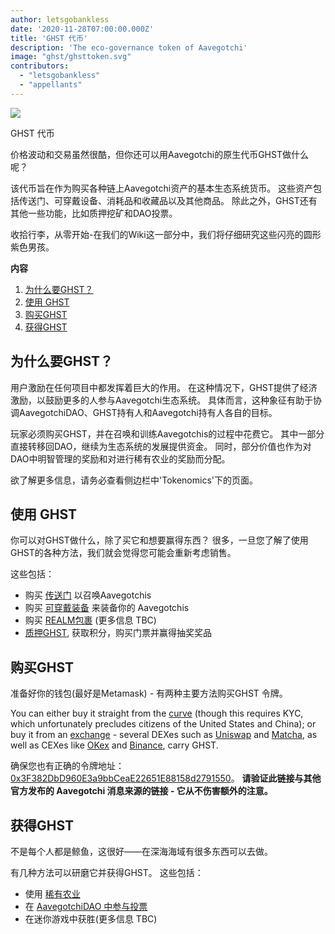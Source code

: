 ```yaml
---
author: letsgobankless
date: '2020-11-28T07:00:00.000Z'
title: 'GHST 代币'
description: 'The eco-governance token of Aavegotchi'
image: "ghst/ghsttoken.svg"
contributors:
  - "letsgobankless"
  - "appellants"
---
```


<div class="headerImageContainer">
<img class="headerImage" src="/ghst/ghst.gif">
<p class="headerImageText">GHST 代币</p>
</div>

价格波动和交易虽然很酷，但你还可以用Aavegotchi的原生代币GHST做什么呢？

该代币旨在作为购买各种链上Aavegotchi资产的基本生态系统货币。 这些资产包括传送门、可穿戴设备、消耗品和收藏品以及其他商品。 除此之外，GHST还有其他一些功能，比如质押挖矿和DAO投票。

收拾行李，从零开始-在我们的Wiki这一部分中，我们将仔细研究这些闪亮的圆形紫色男孩。

<div class="contentsBox">

**内容**

<ol>
<li><a href=#why-ghst>为什么要GHST？</a></li>
<li><a href=#using-ghst>使用 GHST</a></li>
<li><a href=#buying-ghst>购买GHST</a></li>
<li><a href=#earning-ghst>获得GHST</a></li>
</ol>

</div>

## 为什么要GHST？
用户激励在任何项目中都发挥着巨大的作用。 在这种情况下，GHST提供了经济激励，以鼓励更多的人参与Aavegotchi生态系统。 具体而言，这种象征有助于协调AavegotchiDAO、GHST持有人和Aavegotchi持有人各自的目标。

玩家必须购买GHST，并在召唤和训练Aavegotchis的过程中花费它。 其中一部分直接转移回DAO，继续为生态系统的发展提供资金。 同时，部分价值也作为对DAO中明智管理的奖励和对进行稀有农业的奖励而分配。

欲了解更多信息，请务必查看侧边栏中'Tokenomics'下的页面。

## 使用 GHST
你可以对GHST做什么，除了买它和想要赢得东西？ 很多，一旦您了解了使用GHST的各种方法，我们就会觉得您可能会重新考虑销售。

这些包括：

* 购买 [传送门](/portals) 以召唤Aavegotchis
* 购买 [可穿戴装备](/wearables) 来装备你的 Aavegotchis
* 购买 [REALM包裹](/metaverse) (更多信息 TBC)
* [质押GHST](/staking), 获取积分，购买门票并赢得抽奖奖品

## 购买GHST
准备好你的钱包(最好是Metamask) - 有两种主要方法购买GHST 令牌。

You can either buy it straight from the [curve](/curve) (though this requires KYC, which unfortunately precludes citizens of the United States and China); or buy it from an [exchange](https://www.coingecko.com/en/coins/aavegotchi#markets) - several DEXes such as [Uniswap](https://app.uniswap.org/#/swap?inputCurrency=ETH&outputCurrency=0x3f382dbd960e3a9bbceae22651e88158d2791550) and [Matcha](https://matcha.xyz/markets/GHST), as well as CEXes like [OKex](https://www.okex.com/spot/trade/ghst-eth#type=1) and [Binance](https://www.binance.com/en/trade/GHST_ETH?layout=pro), carry GHST.

确保您也有正确的令牌地址： [0x3F382DbD960E3a9bbCeaE22651E88158d2791550](https://etherscan.io/token/0x3F382DbD960E3a9bbCeaE22651E88158d2791550)。 **请验证此链接与其他官方发布的 Aavegotchi 消息来源的链接 - 它从不伤害额外的注意。**

## 获得GHST
不是每个人都是鲸鱼，这很好——在深海海域有很多东西可以去做。

有几种方法可以研磨它并获得GHST。 这些包括：

* 使用 [稀有农业](/rarity-farming)
* 在 [AavegotchiDAO 中参与投票](/dao)
* 在迷你游戏中获胜(更多信息 TBC)




